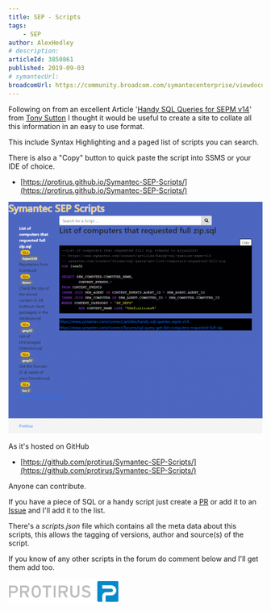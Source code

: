 ```yaml
---
title: SEP - Scripts
tags:
    - SEP
author: AlexHedley
# description: 
articleId: 3850861
published: 2019-09-03
# symantecUrl:
broadcomUrl: https://community.broadcom.com/symantecenterprise/viewdocument/sep-scripts?CommunityKey=1ecf5f55-9545-44d6-b0f4-4e4a7f5f5e68&tab=librarydocuments
---
```


Following on from an excellent Article '[Handy SQL Queries for SEPM v14](https://community.broadcom.com/symantecenterprise/viewdocument?DocumentKey=1a8ba0b4-1d5d-4850-8bd0-3d5a1abe7a24&amp;CommunityKey=1ecf5f55-9545-44d6-b0f4-4e4a7f5f5e68&amp;tab=librarydocuments)' from [Tony Sutton](https://www.symantec.com/connect/user/tony-sutton) I thought it would be useful to create a site to collate all this information in an easy to use format.
  
This include Syntax Highlighting and a paged list of scripts you can search.
  
There is also a "Copy" button to quick paste the script into SSMS or your IDE of choice.
  
- [https://protirus.github.io/Symantec-SEP-Scripts/](https://protirus.github.io/Symantec-SEP-Scripts/)

![Symantec SEP Scripts](images\Symantec_SEP_Scripts.png)
  
As it's hosted on GitHub

- [https://github.com/protirus/Symantec-SEP-Scripts/](https://github.com/protirus/Symantec-SEP-Scripts/)

Anyone can contribute.
  
If you have a piece of SQL or a handy script just create a [PR](https://github.com/protirus/Symantec-SEP-Scripts/pulls) or add it to an [Issue](https://github.com/Protirus/Symantec-SEP-Scripts/issues/new) and I'll add it to the list.
  
There's a *scripts.json* file which contains all the meta data about this scripts, this allows the tagging of versions, author and source(s) of the script.

If you know of any other scripts in the forum do comment below and I'll get them add too.
  
[![Protirus](images\Protirus.png)](https://www.protirus.com/)​
